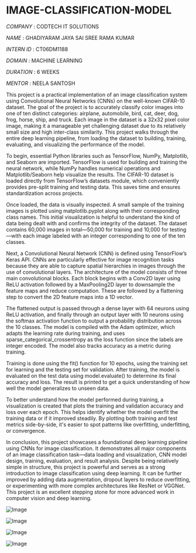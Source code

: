 # IMAGE-CLASSIFICATION-MODEL

*COMPANY* : CODTECH IT SOLUTIONS

*NAME* : GHADIYARAM JAYA SAI SREE RAMA KUMAR

*INTERN ID* : CT06DM1188

*DOMAIN* : MACHINE LEARNING

*DURATION* : 6 WEEKS

*MENTOR* : NEELA SANTOSH

This project is a practical implementation of an image classification system using Convolutional Neural Networks (CNNs) on the well-known CIFAR-10 dataset. The goal of the project is to accurately classify color images into one of ten distinct categories: airplane, automobile, bird, cat, deer, dog, frog, horse, ship, and truck. Each image in the dataset is a 32x32 pixel color image, making it a manageable yet challenging dataset due to its relatively small size and high inter-class similarity. This project walks through the entire deep learning pipeline, from loading the dataset to building, training, evaluating, and visualizing the performance of the model.

To begin, essential Python libraries such as TensorFlow, NumPy, Matplotlib, and Seaborn are imported. TensorFlow is used for building and training the neural network, while NumPy handles numerical operations and Matplotlib/Seaborn help visualize the results. The CIFAR-10 dataset is loaded directly from TensorFlow’s datasets module, which conveniently provides pre-split training and testing data. This saves time and ensures standardization across projects.

Once loaded, the data is visually inspected. A small sample of the training images is plotted using matplotlib.pyplot along with their corresponding class names. This initial visualization is helpful to understand the kind of data being dealt with and confirms the integrity of the dataset. The dataset contains 60,000 images in total—50,000 for training and 10,000 for testing—with each image labeled with an integer corresponding to one of the ten classes.

Next, a Convolutional Neural Network (CNN) is defined using TensorFlow’s Keras API. CNNs are particularly effective for image recognition tasks because they are able to capture spatial hierarchies in images through the use of convolutional layers. The architecture of the model consists of three main convolutional blocks. Each block begins with a Conv2D layer using ReLU activation followed by a MaxPooling2D layer to downsample the feature maps and reduce computation. These are followed by a flattening step to convert the 2D feature maps into a 1D vector.

The flattened output is passed through a dense layer with 64 neurons using ReLU activation, and finally through an output layer with 10 neurons using the softmax activation function to output a probability distribution across the 10 classes. The model is compiled with the Adam optimizer, which adapts the learning rate during training, and uses sparse_categorical_crossentropy as the loss function since the labels are integer encoded. The model also tracks accuracy as a metric during training.

Training is done using the fit() function for 10 epochs, using the training set for learning and the testing set for validation. After training, the model is evaluated on the test data using model.evaluate() to determine its final accuracy and loss. The result is printed to get a quick understanding of how well the model generalizes to unseen data.

To better understand how the model performed during training, a visualization is created that plots the training and validation accuracy and loss over each epoch. This helps identify whether the model overfit the training data or if it improved steadily. By plotting both training and test metrics side-by-side, it's easier to spot patterns like overfitting, underfitting, or convergence.

In conclusion, this project showcases a foundational deep learning pipeline using CNNs for image classification. It demonstrates all major components of an image classification task—data loading and visualization, CNN model design, training, evaluation, and result analysis. Despite being relatively simple in structure, this project is powerful and serves as a strong introduction to image classification using deep learning. It can be further improved by adding data augmentation, dropout layers to reduce overfitting, or experimenting with more complex architectures like ResNet or VGGNet. This project is an excellent stepping stone for more advanced work in computer vision and deep learning.

![Image](https://github.com/user-attachments/assets/18f1b98a-c7b7-4035-9723-3c3667ea51c3)

![Image](https://github.com/user-attachments/assets/82d9082a-5cdc-4b77-9778-f823330248c7)

![Image](https://github.com/user-attachments/assets/a2b57e74-4f59-4768-8e5b-11392f43a35d)

![Image](https://github.com/user-attachments/assets/d56ae1d5-f5f9-41ec-8019-b3c246ef5f00)
